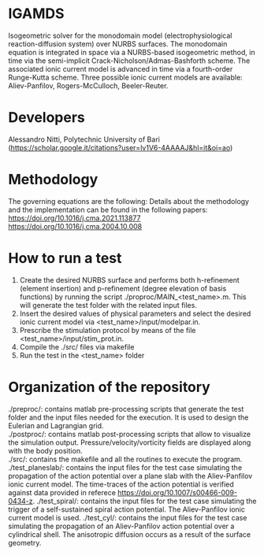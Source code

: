 # IGAMDS
Isogeometric solver for the monodomain model (electrophysiological reaction-diffusion system) over NURBS surfaces. The monodomain equation is integrated in space via a NURBS-based isogeometric method, in time via the semi-implicit Crack-Nicholson/Admas-Bashforth scheme. The associated ionic current model is advanced in time via a fourth-order Runge-Kutta scheme. Three possible ionic current models are available: Aliev-Panfilov, Rogers-McCulloch, Beeler-Reuter.

# Developers
Alessandro Nitti, Polytechnic University of Bari (https://scholar.google.it/citations?user=lv1V6-4AAAAJ&hl=it&oi=ao)  

# Methodology
The governing equations are the following: 
Details about the methodology and the implementation can be found in the following papers:  
https://doi.org/10.1016/j.cma.2021.113877
https://doi.org/10.1016/j.cma.2004.10.008

# How to run a test
1. Create the desired NURBS surface and performs both h-refinement (element insertion) and p-refinement (degree elevation of basis functions) by running the script ./proproc/MAIN_<test_name>.m. This will generate the test folder with the related input files.
2. Insert the desired values of physical parameters and select the desired ionic current model via <test_name>/input/modelpar.in.
3. Prescribe the stimulation protocol by means of the file <test_name>/input/stim_prot.in. 
4. Compile the ./src/ files via makefile  
5. Run the test in the <test_name> folder

# Organization of the repository
./preproc/: contains matlab pre-processing scripts that generate the test folder and the input files needed for the execution. It is used to design the Eulerian and Lagrangian grid.  
./postproc/: contains matlab post-processing scripts that allow to visualize the simulation output. Pressure/velocity/vorticity fields are displayed along with the body position.  
./src/: contains the makefile and all the routines to execute the program.  
./test_planeslab/: contains the input files for the test case simulating the propagation of the action potential over a plane slab with the Aliev-Panfilov ionic current model. The time-traces of the action potential is verified against data provided in referece https://doi.org/10.1007/s00466-009-0434-z.
./test_spiral/: contains the input files for the test case simulating the trigger of a self-sustained spiral action potential. The Aliev-Panfilov ionic current model is used.
./test_cyl/: contains the input files for the test case simulating the propagation of an Aliev-Panfilov action potential over a cylindrical shell. The anisotropic diffusion occurs as a result of the surface geometry.
